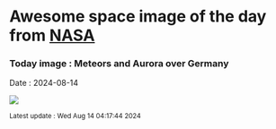 
# Awesome space image of the day from [NASA](https://api.nasa.gov/)

### Today image : Meteors and Aurora over Germany
Date : 2024-08-14

![](https://apod.nasa.gov/apod/image/2408/AuroraPerseids_Anders_1080.jpg)

<small>Latest update : Wed Aug 14 04:17:44 2024</small>
        